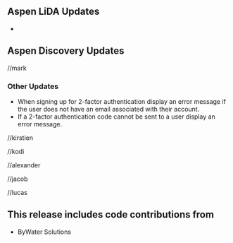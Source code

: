 ## Aspen LiDA Updates
- 

## Aspen Discovery Updates
//mark
### Other Updates
- When signing up for 2-factor authentication display an error message if the user does not have an email associated with their account. 
- If a 2-factor authentication code cannot be sent to a user display an error message. 

//kirstien

//kodi

//alexander

//jacob

//lucas


## This release includes code contributions from
- ByWater Solutions
